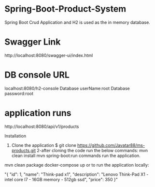# Spring-Boot-Product-System
Spring Boot Crud Application and H2 is used as the in memory database.
# Swagger Link
http://localhost:8080/swagger-ui/index.html
# DB console URL 
localhost:8080/h2-console
Database userName:root
Database password:root

# application runs 
http://localhost:8080/api/v1/products

Installation
1. Clone the application
 $ git clone https://github.com/Javatar88/ms-products.git
2-after  cloning the code run the below commands:
mvn clean install
mvn spring-boot:run
commands run the application.



mvn clean package
docker-compose up
or to run the application locally:


"{
    "id": 1,
    "name": "Think-pad x1",
    "description": "Lenovo Think-Pad X1 - intel core I7 - 16GB memory - 512gb ssd",
    "price": 350
  }"


